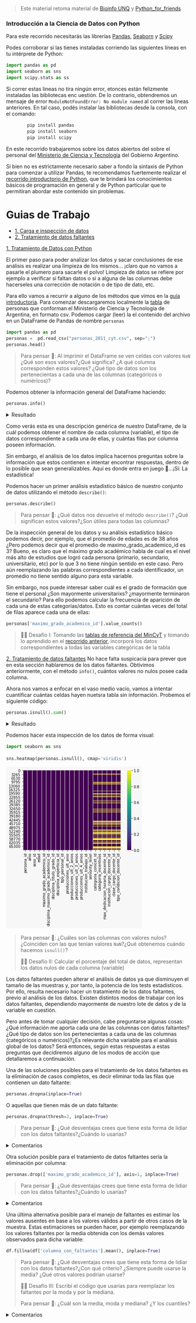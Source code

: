 > Este material retoma material de [Bioinfo UNQ](https://github.com/AJVelezRueda/Bioinfo_UNQ/tree/master/Trabajos_Practicos/Estadistica_con_pandas) y [Python_for_friends](https://github.com/jennifergc/Python_for_friends/tree/Angie)


### Introducción a la Ciencia de Datos con Python

Para este recorrido necesitarás las librerías [Pandas](https://pandas.pydata.org/), [Seaborn](https://seaborn.pydata.org/) y [Scipy](https://www.scipy.org/)


Podes corroborar si las tienes instaladas corriendo las siguientes líneas en tu intérprete de Python:

```python
import pandas as pd
import seaborn as sns
import scipy.stats as ss
```

Si correr estas lineas no tira ningún error, etonces están felizmente instaladas las bibliotecas enc uestión. De lo contrario, obtendremos un mensaje de error `ModuleNotFoundError: No module named` al correr las lineas anteriores. En tal caso, podés instalar las bibliotecas desde la consola, con el comando:

```bash
        pip install pandas
        pip install seaborn
        pip install scipy
```

En este recorrido trabajaremos sobre los datos abiertos del sobre el personal del [Ministerio de Ciencia y Tecnología](https://datasets.datos.mincyt.gob.ar/dataset/personal-de-ciencia-y-tecnologia/archivo/11dca5bb-9a5f-4da5-b040-28957126be18) del Gobierno Argentino. 

Si bien no es estrictamente necesario saber a fondo la sintaxis de Python para comenzar a utilizar Pandas, te recomendamos fuertemente realizar el [recorrido introductorio de Python](https://github.com/AJVelezRueda/UCEMA_Fundamentos_de_informatica/blob/master/Python_intro/intro_python_tutorial.md), que te brindará los conocimientos básicos de programación en general y de Python particular que te permitiran abordar este contenido sin problemas.

# Guias de Trabajo
 * [1. Carga e inspección de datos](#1-carga)
 * [2. Tratamiento de datos faltantes](#2-faltantes)


[1. Tratamiento de Datos con Python](#1-carga)

El primer paso para poder analizar los datos y sacar conclusiones de ese análisis es realizar una
limpieza de los mismos... ¡claro que no vamos a pasarle el plumero para sacarle el polvo! Limpieza de datos se refiere por ejemplo a verificar si faltan datos o si a alguna de las columnas debe hacerseles una corrección de notación o de tipo de dato, etc.

Para ello vamos a recurrir a alguno de los métodos que vimos en la [guía introductoria](https://github.com/flbulgarelli/recursos-python/blob/master/2_Ciencia_de_datos_pandas/Introducci%C3%B3n_pandas.md). Para comenzar descargaremos localmente la [tabla](https://datasets.datos.mincyt.gob.ar/dataset/personal-de-ciencia-y-tecnologia/archivo/11dca5bb-9a5f-4da5-b040-28957126be18) de personas que conforman el Ministerio de Ciencia y Tecnología de Argentina, en formato csv. Podemos cargar (leer) la el contenido del archivo en un DataFrame de Pandas de nombre `personas`

```python
import pandas as pd
personas =  pd.read_csv("personas_2011_cyt.csv", sep=";")
personas.head()
```

> Para pensar 🤔: Al imprimir el DataFrame se ven celdas con valores `NaN` ¿Qué son esos valores?¿Qué significa? ¿A qué columna corresponden estos valores? ¿Qué tipo de datos son los pertenecientas a cada una de las columnas (categóricos o numéricos)?

Podemos obtener la información general del DataFrame haciendo:


```python
personas.info()
```

<details>
  <summary>Resultado</summary>

```python
<class 'pandas.core.frame.DataFrame'>
RangeIndex: 68552 entries, 0 to 68551
Data columns (total 21 columns):
 #   Column                                Non-Null Count  Dtype  
---  ------                                --------------  -----  
 0   persona_id                            68552 non-null  int64  
 1   anio                                  68552 non-null  int64  
 2   sexo_id                               68552 non-null  int64  
 3   edad                                  68552 non-null  int64  
 4   maximo_grado_academico_id             68552 non-null  int64  
 5   disciplina_maximo_grado_academico_id  68552 non-null  int64  
 6   disciplina_titulo_grado_id            68552 non-null  int64  
 7   disciplina_experticia_id              68552 non-null  int64  
 8   tipo_personal_id                      68552 non-null  int64  
 9   producciones_ult_anio                 68552 non-null  int64  
 10  producciones_ult_2_anios              68552 non-null  int64  
 11  producciones_ult_3_anios              68552 non-null  int64  
 12  producciones_ult_4_anios              68552 non-null  int64  
 13  institucion_trabajo_id                68552 non-null  int64  
 14  seniority_level                       68552 non-null  object 
 15  categoria_conicet_id                  48640 non-null  float64
 16  categoria_incentivos                  48640 non-null  float64
 17  max_dedicacion_horaria_docente_id     48640 non-null  float64
 18  institucion_cargo_docente_id          48640 non-null  float64
 19  clase_cargo_docente_id                48640 non-null  float64
 20  tipo_condicion_docente_id             48640 non-null  float64
dtypes: float64(6), int64(14), object(1)
memory usage: 11.0+ MB
```
</details>

Como verás esta es una descripción genérica de nuestro DataFrame, de la cuál podemos obtener el nombre de cada columna (variable), el tipo de datos correspondiente a cada una de ellas, y cuántas filas por columna poseen información.

Sin embargo, el análisis de los datos implica hacernos preguntas sobre la información que estos contienen e intentar encontrar respuestas, dentro de lo posible que sean generalizables. Aquí es donde entra en juego 🥁...¡Si: La estadística!

Podemos hacer un primer análisis estadístico básico de nuestro conjunto de datos utilizando el método `describe()`:

```python
personas.describe()
```

> Para pensar 🤔: ¿Qué datos nos devuelve el método `describe()`? ¿Qué significan estos valores?¿Son útiles para todas las columnas?

De la inspección general de los datos y su análisis estadístico básico podemos decir, por ejemplo, que el promedio de edades es de 38 años ¿Pero podemos decir que el promedio de maximo_grado_academico_id es 3? Bueno, es claro que el máximo grado académico habla de cual es el nivel más alto de estudios que logró cada persona (primario, secundario, universitario, etc) por lo que 3 no tiene ningún sentido en este caso. Pero aún reemplazando las palabras correspondientes a cada identificador, un promedio no tiene sentido alguno para esta variable. 

Sin embargo, nos puede interesar saber cuál es el grado de formación que tiene el personal ¿Son mayormente universitarixs? ¿mayormente terminaron el secundario? Para ello podemos calcular la frecuencia de aparición de cada una de estas categorías/datos. Esto es contar cuántas veces del total de filas aparece cada una de ellas:

```python
personas['maximo_grado_academico_id'].value_counts()
```

>🧗‍♀️ Desafío I: Tomando las [tablas de referencia del MinCyT](https://datasets.datos.mincyt.gob.ar/dataset/personal-de-ciencia-y-tecnologia/archivo/11dca5bb-9a5f-4da5-b040-28957126be18) y tomando lo aprendido en el [recorrido anterior](https://github.com/flbulgarelli/recursos-python/blob/master/2_Ciencia_de_datos_pandas/Introducci%C3%B3n_pandas.md), incorporá los datos correspondientes a todas las variables categóricas de la tabla

[2. Tratamiento de datos faltantes](#2-faltantes)
No hace falta suspicacia para prever que en esta sección hablaremos de los datos faltantes. Obtivimos anteriormente, con el método `info()`, cuántos valores no nulos posee cada columna. 

Ahora nos vamos a enfocar en el vaso medio vacío, vamos a intentar cuantificar cuántas celdas hayen nuetsra tabla sin información. Probemos el siguiente código:

```python
personas.isnull().sum()
```

<details>
  <summary>Resultado</summary>

```python
persona_id                                  0
anio                                        0
sexo_id                                     0
edad                                        0
maximo_grado_academico_id                   0
disciplina_maximo_grado_academico_id        0
disciplina_titulo_grado_id                  0
disciplina_experticia_id                    0
tipo_personal_id                            0
producciones_ult_anio                       0
producciones_ult_2_anios                    0
producciones_ult_3_anios                    0
producciones_ult_4_anios                    0
institucion_trabajo_id                      0
seniority_level                             0
categoria_conicet_id                    19912
categoria_incentivos                    19912
max_dedicacion_horaria_docente_id       19912
institucion_cargo_docente_id            19912
clase_cargo_docente_id                  19912
tipo_condicion_docente_id               19912
dtype: int64
```
</details>



Podemos hacer esta inspección de los datos de forma visual:

```python
import seaborn as sns

sns.heatmap(personas.isnull(), cmap='viridis')
```

![Resultado](./heat_map_null.jpeg)


>
> Para pensar 🤔: ¿Cuáles son las columnas con valores nulos? ¿Coinciden con las que tenían valores `NaN`?¿Qué obtenemos cuándo hacemos `isnull()`?
>
>  🧗‍♀️ Desafío II: Calcular el porcentaje del total de datos, representan los datos nulos de cada columna (variable)
>

Los datos faltantes pueden alterar el análisis de datos ya que disminuyen el tamaño de las muestras y, por tanto, la potencia de los tests estadísticos. Por ello, resulta necesario hacer un tratamiento de los datos faltantes, previo al análisis de los datos. Existen distintos modos de trabajar con los datos faltantes, dependiendo mayormente de nuestro lote de datos y de la variable en cuestión. 

Pero antes de tomar cualquier decisión, cabe preguntarse algunas cosas: ¿Qué información me aporta cada una de las columnas con datos faltantes? ¿Qué tipo de datos son los pertenecientas a cada una de las columnas (categóricos o numéricos)?¿Es relevante dicha variable para el análisis global de los datos? Será entonces, según estas respuestas a estas preguntas que decidiremos alguno de los modos de acción que detallaremos a continuación.

Una de las soluciones posibles para el tratamiento de los datos faltantes es la eliminación de casos completos, es decir eliminar toda las filas que contienen un dato faltante:

```python
personas.dropna(inplace=True) 
```

O aquellas que tienen más de un dato faltante:

```python
personas.dropna(thresh=2, inplace=True)
```

>
> Para pensar 🤔: ¿Qué desventajas crees que tiene esta forma de lidiar con los datos faltantes?¿Cuándo lo usarías?
>

<details>
  <summary>Comentarios</summary>
Esta forma de tratar los faltantes introduce sesgo y reduce el tamaño muestral. 
</details>

Otra solución posible para el tratamiento de datos faltantes sería la eliminación por columna:

```python
personas.drop(['maximo_grado_academico_id'], axis=1, inplace=True)
```

>
> Para pensar 🤔: ¿Qué desventajas crees que tiene esta forma de lidiar con los datos faltantes?¿Cuándo lo usarías?
>

<details>
  <summary>Comentarios</summary>
Produce muestras heterogéneas que no tienem una representación clara de las variables
</details>

Una última alternativa posible para el manejo de faltantes es estimar los valores ausentes en base a los valores válidos a partir de otros casos de la muestra. Estas estimaciones se pueden hacer, por ejemplo reemplazando los valores faltantes por la media obtenida con los demás valores observados para dicha variable:


```python
df.fillna(df['columna_con_faltantes'].mean(), inplace=True)
```

>
> Para pensar 🤔: ¿Qué desventajas crees que tiene esta forma de lidiar con los datos faltantes?¿Con qué criterio? ¿Siempre puede usarse la media? ¿Qué otros valores podrían usarse?
>
>  🧗‍♀️ Desafío III: Escribí el código que usarías para reemplazar los faltantes por la moda y por la mediana.
>
> Para pensar 🤔: ¿Cuál son la media, moda y mediana? ¿Y los cuantiles?
>

<details>
  <summary>Comentarios</summary>
Distorsiona la verdadera distribución de la variable
Distorsiona la correlación entre variables dado que añade valores constantes
</details>

